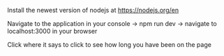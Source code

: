 Install the newest version of nodejs at https://nodejs.org/en 

Navigate to the application in your console -> npm run dev -> navigate to localhost:3000 in your browser

Click where it says to click to see how long you have been on the page
